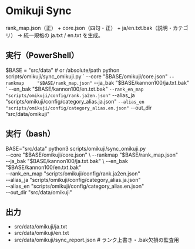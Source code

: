 # Omikuji Sync

rank_map.json（正） + core.json（四句・正） + ja/en.txt.bak（説明・カテゴリ） → 統一規格の ja.txt / en.txt を生成。

## 実行（PowerShell）
$BASE = "src/data"  # or /absolute/path
python scripts/omikuji/sync_omikuji.py `
  --core        "$BASE/omikuji/core.json" `
  --rankmap     "$BASE/rank_map.json" `
  --ja_bak      "$BASE/kannon100/ja.txt.bak" `
  --en_bak      "$BASE/kannon100/en.txt.bak" `
  --rank_en_map "scripts/omikuji/config/rank.ja2en.json" `
  --alias_ja    "scripts/omikuji/config/category_alias.ja.json" `
  --alias_en    "scripts/omikuji/config/category_alias.en.json" `
  --out_dir     "src/data/omikuji"

## 実行（bash）
BASE="src/data"
python3 scripts/omikuji/sync_omikuji.py \
  --core        "$BASE/omikuji/core.json" \
  --rankmap     "$BASE/rank_map.json" \
  --ja_bak      "$BASE/kannon100/ja.txt.bak" \
  --en_bak      "$BASE/kannon100/en.txt.bak" \
  --rank_en_map "scripts/omikuji/config/rank.ja2en.json" \
  --alias_ja    "scripts/omikuji/config/category_alias.ja.json" \
  --alias_en    "scripts/omikuji/config/category_alias.en.json" \
  --out_dir     "src/data/omikuji"

## 出力
- src/data/omikuji/ja.txt
- src/data/omikuji/en.txt
- src/data/omikuji/sync_report.json  # ランク上書き・.bak欠損の監査用
